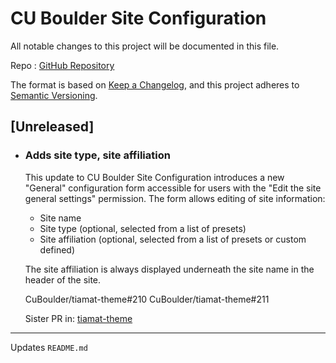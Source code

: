 # CU Boulder Site Configuration

All notable changes to this project will be documented in this file.

Repo : [GitHub Repository](https://github.com/CuBoulder/ucb_site_configuration)

The format is based on [Keep a Changelog](https://keepachangelog.com/en/1.0.0/),
and this project adheres to [Semantic Versioning](https://semver.org/spec/v2.0.0.html).

## [Unreleased]

- ### Adds site type, site affiliation
  This update to CU Boulder Site Configuration introduces a new "General" configuration form accessible for users with the "Edit the site general settings" permission. The form allows editing of site information:
  - Site name
  - Site type (optional, selected from a list of presets)
  - Site affiliation (optional, selected from a list of presets or custom defined)
  
  The site affiliation is always displayed underneath the site name in the header of the site.
  
  CuBoulder/tiamat-theme#210
  CuBoulder/tiamat-theme#211
  
  Sister PR in: [tiamat-theme](https://github.com/CuBoulder/tiamat-theme/pull/215)
---
 
Updates `README.md`
